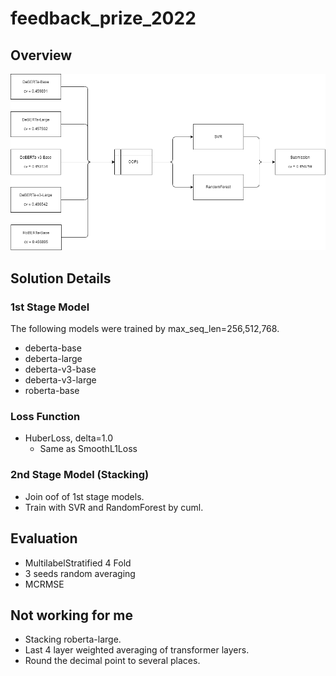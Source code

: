 # feedback_prize_2022


## Overview

![overview](./docs/overview.png)


## Solution Details

### 1st Stage Model

The following models were trained by max_seq_len=256,512,768.

- deberta-base
- deberta-large
- deberta-v3-base
- deberta-v3-large
- roberta-base


### Loss Function

- HuberLoss, delta=1.0
  - Same as SmoothL1Loss

### 2nd Stage Model (Stacking)

- Join oof of 1st stage models.
- Train with SVR and RandomForest by cuml.

## Evaluation

- MultilabelStratified 4 Fold
- 3 seeds random averaging
- MCRMSE

## Not working for me

- Stacking roberta-large.
- Last 4 layer weighted averaging of transformer layers.
- Round the decimal point to several places.
